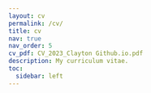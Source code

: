 ```yaml
---
layout: cv
permalink: /cv/
title: cv
nav: true
nav_order: 5
cv_pdf: CV_2023_Clayton Github.io.pdf
description: My curriculum vitae.
toc:
  sidebar: left
---
```

